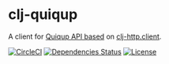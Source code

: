 clj-quiqup
==========

A client for [Quiqup API based](https://api-docs.quiqup.com) on [clj-http.client](https://clojars.org/clj-http).

[![CircleCI](https://circleci.com/gh/flexiana/clj-quiqup.svg?style=svg)](https://circleci.com/gh/flexiana/clj-quiqup)
[![Dependencies Status](https://jarkeeper.com/flexiana/clj-quiqup/status.png)](https://jarkeeper.com/flexiana/clj-quiqup)
[![License](https://img.shields.io/badge/MIT-Clause-blue.svg)](https://opensource.org/licenses/MIT)
